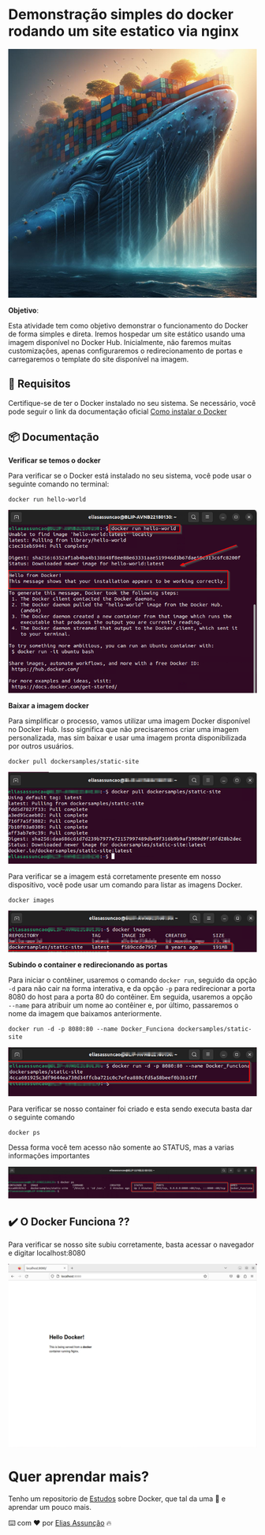 # Demonstração simples do docker rodando um site estatico via nginx 
![Docker](./image/main.jpg)

**Objetivo**:

Esta atividade tem como objetivo demonstrar o funcionamento do Docker de forma simples e direta. Iremos hospedar um site estático usando uma imagem disponível no Docker Hub. Inicialmente, não faremos muitas customizações, apenas configuraremos o redirecionamento de portas e carregaremos o template do site disponível na imagem.


## 📌 Requisitos

Certifique-se de ter o Docker instalado no seu sistema. Se necessário, você pode seguir o link da documentação oficial [Como instalar o Docker](https://docs.docker.com/engine/install/)


## 📦 Documentação

**Verificar se temos o docker**

Para verificar se o Docker está instalado no seu sistema, você pode usar o seguinte comando no terminal:

```
docker run hello-world
```

![1](./image/1.png)

**Baixar a imagem docker**

Para simplificar o processo, vamos utilizar uma imagem Docker disponível no Docker Hub. Isso significa que não precisaremos criar uma imagem personalizada, mas sim baixar e usar uma imagem pronta disponibilizada por outros usuários.

```
docker pull dockersamples/static-site

```

![2](./image/2.png)

Para verificar se a imagem está corretamente presente em nosso dispositivo, você pode usar um comando para listar as imagens Docker.

```
docker images
```

![3](./image/3.png)


**Subindo o container e redirecionando as portas**

Para iniciar o contêiner, usaremos o comando `docker run`, seguido da opção `-d` para não cair na forma interativa, e da opção `-p` para redirecionar a porta 8080 do host para a porta 80 do contêiner. Em seguida, usaremos a opção `--name` para atribuir um nome ao contêiner e, por último, passaremos o nome da imagem que baixamos anteriormente.

```
docker run -d -p 8080:80 --name Docker_Funciona dockersamples/static-site
```

![4](./image/4.png)

Para verificar se nosso container foi criado e esta sendo executa basta dar o seguinte comando


```
docker ps
```
Dessa forma você tem acesso não somente ao STATUS, mas a varias informações importantes

![5](./image/5.png)


## ✔️ O Docker Funciona ??

Para verificar se nosso site subiu corretamente, basta acessar o navegador e digitar localhost:8080

![5](./image/6.png)



# Quer aprendar mais?

Tenho um repositorio de [Estudos](https://github.com/Hooligam/Estudos/tree/main/Docker) sobre Docker, que tal da uma 👀 e aprendar um pouco mais.


⌨️ com ❤️ por [Elias Assunção](https://github.com/Hooligam) 🔥
